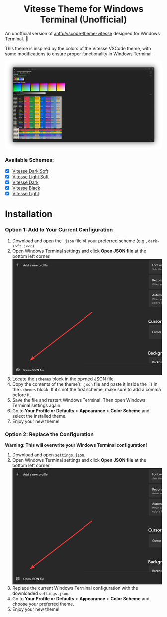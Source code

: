 <h1 align="center">Vitesse Theme for Windows Terminal (Unofficial)</h1>

An unofficial version of [antfu/vscode-theme-vitesse](https://github.com/antfu/vscode-theme-vitesse) designed for Windows Terminal. 🎨

This theme is inspired by the colors of the Vitesse VSCode theme, with some modifications to ensure proper functionality in Windows Terminal.

![Preview](https://github.com/denipolis/windowsterminal-vitesse-theme/blob/main/screenshots/dark-soft.png?raw=true)

### Available Schemes:
- [x] [Vitesse Dark Soft](https://github.com/denipolis/windowsterminal-vitesse-theme/blob/main/dark-soft.json)
- [x] [Vitesse Light Soft](https://github.com/denipolis/windowsterminal-vitesse-theme/blob/main/light-soft.json)
- [x] [Vitesse Dark](https://github.com/denipolis/windowsterminal-vitesse-theme/blob/main/dark.json)
- [x] [Vitesse Black](https://github.com/denipolis/windowsterminal-vitesse-theme/blob/main/black.json)
- [x] [Vitesse Light](https://github.com/denipolis/windowsterminal-vitesse-theme/blob/main/light.json)

# Installation

### Option 1: Add to Your Current Configuration
1. Download and open the `.json` file of your preferred scheme (e.g., `dark-soft.json`).
2. Open Windows Terminal settings and click **Open JSON file** at the bottom left corner.
   ![Open JSON file](https://github.com/denipolis/windowsterminal-vitesse-theme/blob/main/screenshots/openJson.png?raw=true)
3. Locate the `schemes` block in the opened JSON file.
4. Copy the contents of the theme’s `.json` file and paste it inside the `[]` in the `schemes` block. If it’s not the first scheme, make sure to add a comma before it.
5. Save the file and restart Windows Terminal. Then open Windows Terminal settings again.
6. Go to **Your Profile or Defaults** > **Appearance** > **Color Scheme** and select the installed theme.
7. Enjoy your new theme!

### Option 2: Replace the Configuration
**Warning: This will overwrite your Windows Terminal configuration!**
1. Download and open [`settings.json`](https://github.com/denipolis/windowsterminal-vitesse-theme/blob/main/settings.json).
2. Open Windows Terminal settings and click **Open JSON file** at the bottom left corner.
   ![Open JSON file](https://github.com/denipolis/windowsterminal-vitesse-theme/blob/main/screenshots/openJson.png?raw=true)
3. Replace the current Windows Terminal configuration with the downloaded `settings.json`.
4. Go to **Your Profile or Defaults** > **Appearance** > **Color Scheme** and choose your preferred theme.
5. Enjoy your new theme!

